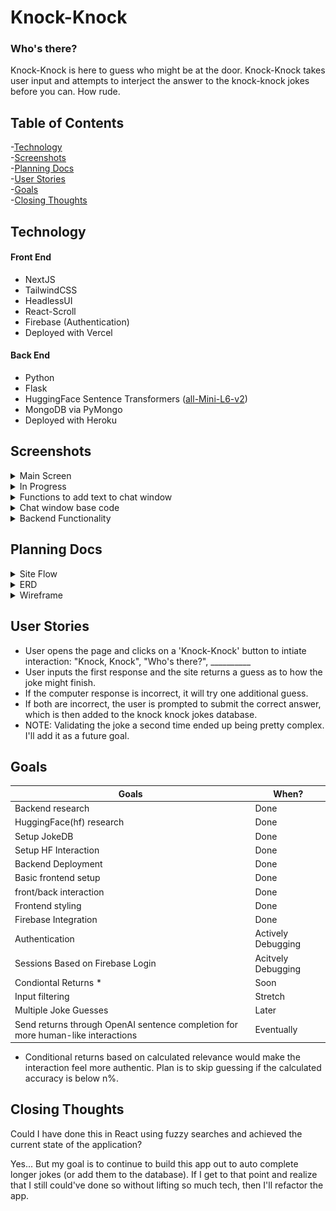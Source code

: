 # Knock-Knock

### Who's there?

Knock-Knock is here to guess who might be at the door. Knock-Knock takes user input and attempts to interject the answer to the knock-knock jokes before you can. How rude.

## Table of Contents
-[Technology](#technology)  
-[Screenshots](#screenshots)  
-[Planning Docs](#planning-docs)  
-[User Stories](#user-stories)  
-[Goals](#goals)  
-[Closing Thoughts](#closing-thoughts)  

## Technology

#### Front End
* NextJS  
* TailwindCSS  
* HeadlessUI  
* React-Scroll  
* Firebase (Authentication)
* Deployed with Vercel  

#### Back End
* Python
* Flask
* HuggingFace Sentence Transformers (<a href="https://huggingface.co/sentence-transformers/all-MiniLM-L6-v2">all-Mini-L6-v2</a>)
* MongoDB via PyMongo
* Deployed with Heroku

## Screenshots

<details>
<summary> Main Screen </summary>
<p>This is the main screen on load</p>
<img src='./knock-knock/public/ss01.jpg' alt ='Main Screen' width="100%">
</details>

<details>
<summary> In Progress </summary>
<p>This is the app in progress</p>
<img src='./knock-knock/public/ss02.jpg' alt ='In Progress' width="100%">
</details>

<details>
<summary> Functions to add text to chat window </summary>
<p>These are the functions to add text into the dialog box. These are called in several places to add new text content</p>
<img src='./knock-knock/public/ss03.jpg' alt ='Functions to add text to chat window' width="100%">
</details>

<details>
<summary> Chat window base code </summary>
<p>This is the container where text is added using useRef</p>
<img src='./knock-knock/public/ss04.jpg' alt ='Chat window code' width="100%">
</details>

<details>
<summary>Backend Functionality</summary>
<p>This is the function doing a lot of the heavy lifting on the backend. It:  
1) Pulls all setups from the db  
2) Compares them to the incoming joke setup using the sentence transformer/vector search mentioned in technology
3) It returns the 'most similar' value  
</p>
<img src='./knock-knock/public/ss05.jpg' alt ='Chat window code' width="100%">
</details>

## Planning Docs

<details>
  <summary>
    Site Flow
  </summary>
<img src="./planning-docs/flowchart01.png" alt="Spaghetti" width="100%" />
</details>

<details>
  <summary>ERD</summary>
  <img src="./planning-docs/wireframe01.png" alt="Sick flow with more jokes than Bazooka Joe"  width="100%" />
</details>

<details>
  <summary>Wireframe</summary>
  <img src="./planning-docs/actualwireframe01.png" alt="rip DOOM" width="100%" />
</details>


## User Stories
* User opens the page and clicks on a 'Knock-Knock' button to intiate interaction: "Knock, Knock", "Who's there?", __________
* User inputs the first response and the site returns a guess as to how the joke might finish.
* If the computer response is incorrect, it will try one additional guess.
* If both are incorrect, the user is prompted to submit the correct answer, which is then added to the knock knock jokes database.
* NOTE: Validating the joke a second time ended up being pretty complex. I'll add it as a future goal.

## Goals
| Goals | When? |
|-------|-------|
| Backend research | Done |
| HuggingFace(hf) research | Done |
| Setup JokeDB | Done |
| Setup HF Interaction | Done |
| Backend Deployment | Done |
| Basic frontend setup | Done |
| front/back interaction | Done |
| Frontend styling | Done |
| Firebase Integration | Done |
| Authentication | Actively Debugging |
| Sessions Based on Firebase Login | Acitvely Debugging |
| Condiontal Returns * | Soon |
| Input filtering | Stretch |
| Multiple Joke Guesses | Later |
| Send returns through OpenAI sentence completion for more human-like interactions | Eventually |

* Conditional returns based on calculated relevance would make the interaction feel more authentic. Plan is to skip guessing if the calculated accuracy is below n%.

## Closing Thoughts

Could I have done this in React using fuzzy searches and achieved the current state of the application? 

Yes... But my goal is to continue to build this app out to auto complete longer jokes (or add them to the database). If I get to that point and realize that I still could've done so without lifting so much tech, then I'll refactor the app.




